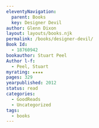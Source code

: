 ```yaml
---
eleventyNavigation:
  parent: Books
  key: Designer Devil
author: Glenn Dixon
layout: layouts/books.njk
permalink: /books/designer-devil/
Book Id:
  - 18760942
bookauthor: Stuart Peel
Author l-f:
  - Peel, Stuart
myrating: ★★★★
pages: 329
yearpublished: 2012
status: read
categories:
  - GoodReads
  - Uncategorized
tags:
  - books
---
```

